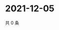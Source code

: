 # 2021-12-05

共 0 条

<!-- BEGIN WEIBO -->
<!-- 最后更新时间 Sun Dec 05 2021 15:00:36 GMT+0800 (China Standard Time) -->

<!-- END WEIBO -->
